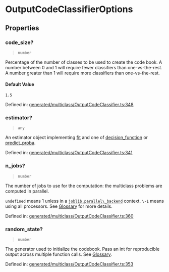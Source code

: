 # OutputCodeClassifierOptions

## Properties

### code\_size?

> `number`

Percentage of the number of classes to be used to create the code book. A number between 0 and 1 will require fewer classifiers than one-vs-the-rest. A number greater than 1 will require more classifiers than one-vs-the-rest.

#### Default Value

`1.5`

Defined in:  [generated/multiclass/OutputCodeClassifier.ts:348](https://github.com/transitive-bullshit/scikit-learn-ts/blob/92ab806/packages/sklearn/src/generated/multiclass/OutputCodeClassifier.ts#L348)

### estimator?

> `any`

An estimator object implementing [fit](../../glossary.html#term-fit) and one of [decision\_function](../../glossary.html#term-decision_function) or [predict\_proba](../../glossary.html#term-predict_proba).

Defined in:  [generated/multiclass/OutputCodeClassifier.ts:341](https://github.com/transitive-bullshit/scikit-learn-ts/blob/92ab806/packages/sklearn/src/generated/multiclass/OutputCodeClassifier.ts#L341)

### n\_jobs?

> `number`

The number of jobs to use for the computation: the multiclass problems are computed in parallel.

`undefined` means 1 unless in a [`joblib.parallel\_backend`](https://joblib.readthedocs.io/en/latest/parallel.html#joblib.parallel_backend "(in joblib v1.3.0.dev0)") context. `\-1` means using all processors. See [Glossary](../../glossary.html#term-n_jobs) for more details.

Defined in:  [generated/multiclass/OutputCodeClassifier.ts:360](https://github.com/transitive-bullshit/scikit-learn-ts/blob/92ab806/packages/sklearn/src/generated/multiclass/OutputCodeClassifier.ts#L360)

### random\_state?

> `number`

The generator used to initialize the codebook. Pass an int for reproducible output across multiple function calls. See [Glossary](../../glossary.html#term-random_state).

Defined in:  [generated/multiclass/OutputCodeClassifier.ts:353](https://github.com/transitive-bullshit/scikit-learn-ts/blob/92ab806/packages/sklearn/src/generated/multiclass/OutputCodeClassifier.ts#L353)
